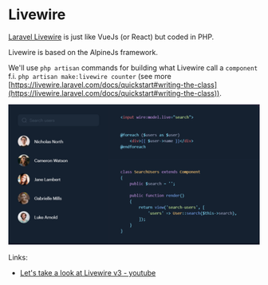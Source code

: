 # Livewire

[Laravel Livewire](https://laravel-livewire.com/) is just like VueJs (or React) but coded in PHP.

Livewire is based on the AlpineJs framework.

We'll use `php artisan` commands for building what Livewire call a `component` f.i. `php artisan make:livewire counter` (see more [https://livewire.laravel.com/docs/quickstart#writing-the-class](https://livewire.laravel.com/docs/quickstart#writing-the-class)).

![Laravel Livewire](./images/laravel_livewire.png)

Links:

* [Let's take a look at Livewire v3 - youtube](https://www.youtube.com/watch?v=0r6XX0_O7Kc)
